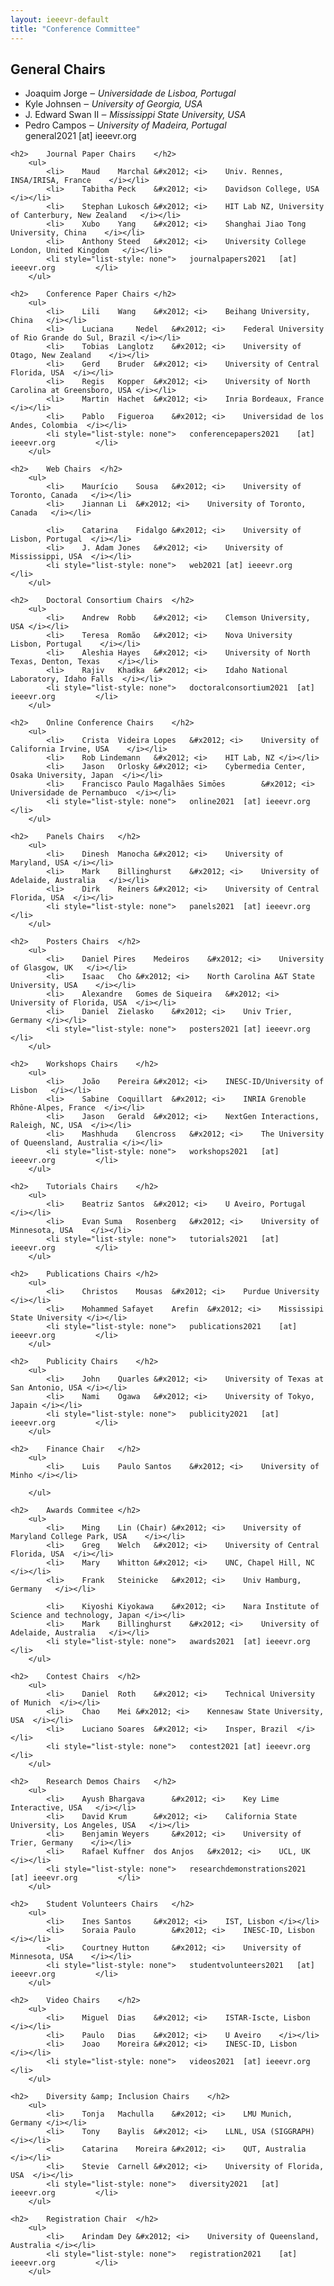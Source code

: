 ```yaml
---										
layout: ieeevr-default										
title: "Conference Committee"										
---										
```

										
<div>										
	<h2>	General Chairs	</h2>							
		<ul>								
			<li>	Joaquim	Jorge	&#x2012; <i>	Universidade de Lisboa, Portugal	</i></li>		
			<li>	Kyle	Johnsen	&#x2012; <i>	University of Georgia, USA	</i></li>		
			<li>	J. Edward	Swan II	&#x2012; <i>	Mississippi State University, USA	</i></li>		
			<li>	Pedro	Campos	&#x2012; <i>	University of Madeira, Portugal	</i></li>		
			<li style="list-style: none">	general2021 	[at] ieeevr.org			</li>		
		</ul>								
										
	<h2>	Journal Paper Chairs	</h2>							
		<ul>								
			<li>	Maud	Marchal	&#x2012; <i>	Univ. Rennes, INSA/IRISA, France	</i></li>		
			<li>	Tabitha	Peck	&#x2012; <i>	Davidson College, USA	</i></li>		
			<li>	Stephan	Lukosch	&#x2012; <i>	HIT Lab NZ, University of Canterbury, New Zealand	</i></li>		
			<li>	Xubo	Yang	&#x2012; <i>	Shanghai Jiao Tong University, China	</i></li>		
			<li>	Anthony	Steed	&#x2012; <i>	University College London, United Kingdom	</i></li>		
			<li style="list-style: none">	journalpapers2021	[at] ieeevr.org			</li>		
		</ul>								
										
	<h2>	Conference Paper Chairs	</h2>							
		<ul>								
			<li>	Lili	Wang	&#x2012; <i>	Beihang University, China	</i></li>		
			<li>	Luciana 	Nedel	&#x2012; <i>	Federal University of Rio Grande do Sul, Brazil	</i></li>		
			<li>	Tobias	Langlotz	&#x2012; <i>	University of Otago, New Zealand	</i></li>		
			<li>	Gerd	Bruder	&#x2012; <i>	University of Central Florida, USA	</i></li>		
			<li>	Regis	Kopper	&#x2012; <i>	University of North Carolina at Greensboro, USA	</i></li>		
			<li>	Martin	Hachet	&#x2012; <i>	Inria Bordeaux, France	</i></li>		
			<li>	Pablo	Figueroa	&#x2012; <i>	Universidad de los Andes, Colombia	</i></li>		
			<li style="list-style: none">	conferencepapers2021	[at] ieeevr.org			</li>		
		</ul>								
										
	<h2>	Web Chairs	</h2>							
		<ul>								
			<li>	Maurício	Sousa	&#x2012; <i>	University of Toronto, Canada	</i></li>		
			<li>	Jiannan	Li	&#x2012; <i>	University of Toronto, Canada	</i></li>		
<!--			<li>	Beatriz	Peres	&#x2012; <i>	University of Madeira, Portugal	</i></li>	-->	
			<li>	Catarina	Fidalgo	&#x2012; <i>	University of Lisbon, Portugal	</i></li>		
			<li>	J. Adam	Jones	&#x2012; <i>	University of Mississippi, USA	</i></li>		
			<li style="list-style: none">	web2021	[at] ieeevr.org			</li>		
		</ul>								
										
	<h2>	Doctoral Consortium Chairs	</h2>							
		<ul>								
			<li>	Andrew	Robb	&#x2012; <i>	Clemson University, USA	</i></li>		
			<li>	Teresa	Romão	&#x2012; <i>	Nova University Lisbon, Portugal	</i></li>		
			<li>	Aleshia	Hayes	&#x2012; <i>	University of North Texas, Denton, Texas 	</i></li>		
			<li>	Rajiv	Khadka	&#x2012; <i>	Idaho National Laboratory, Idaho Falls	</i></li>		
			<li style="list-style: none">	doctoralconsortium2021	[at] ieeevr.org			</li>		
		</ul>								
										
	<h2>	Online Conference Chairs	</h2>							
		<ul>								
			<li>	Crista	Videira Lopes	&#x2012; <i>	University of California Irvine, USA	</i></li>		
			<li>	Rob	Lindemann	&#x2012; <i>	HIT Lab, NZ	</i></li>		
			<li>	Jason	Orlosky	&#x2012; <i>	Cybermedia Center, Osaka University, Japan	</i></li>		
			<li>	Francisco Paulo Magalhães Simōes 		&#x2012; <i>	Universidade de Pernambuco	</i></li>		
			<li style="list-style: none">	online2021	[at] ieeevr.org			</li>		
		</ul>								
										
	<h2>	Panels Chairs	</h2>							
		<ul>								
			<li>	Dinesh	Manocha	&#x2012; <i>	University of Maryland, USA	</i></li>		
			<li>	Mark	Billinghurst	&#x2012; <i>	University of Adelaide, Australia	</i></li>		
			<li>	Dirk	Reiners	&#x2012; <i>	University of Central Florida, USA	</i></li>		
			<li style="list-style: none">	panels2021	[at] ieeevr.org			</li>		
		</ul>								
										
	<h2>	Posters Chairs	</h2>							
		<ul>								
			<li>	Daniel Pires	Medeiros	&#x2012; <i>	University of Glasgow, UK	</i></li>		
			<li>	Isaac	Cho	&#x2012; <i>	North Carolina A&T State University, USA	</i></li>		
			<li>	Alexandre	Gomes de Siqueira	&#x2012; <i>	University of Florida, USA	</i></li>		
			<li>	Daniel	Zielasko	&#x2012; <i>	Univ Trier, Germany	</i></li>		
			<li style="list-style: none">	posters2021	[at] ieeevr.org			</li>		
		</ul>								
										
	<h2>	Workshops Chairs	</h2>							
		<ul>								
			<li>	João	Pereira	&#x2012; <i>	INESC-ID/University of Lisbon	</i></li>		
			<li>	Sabine	Coquillart	&#x2012; <i>	INRIA Grenoble Rhône-Alpes, France	</i></li>		
			<li>	Jason	Gerald	&#x2012; <i>	NextGen Interactions, Raleigh, NC, USA	</i></li>		
			<li>	Mashhuda	Glencross	&#x2012; <i>	The University of Queensland, Australia	</i></li>		
			<li style="list-style: none">	workshops2021	[at] ieeevr.org			</li>		
		</ul>								
										
	<h2>	Tutorials Chairs	</h2>							
		<ul>								
			<li>	Beatriz	Santos	&#x2012; <i>	U Aveiro, Portugal	</i></li>		
			<li>	Evan Suma	Rosenberg	&#x2012; <i>	University of Minnesota, USA	</i></li>		
			<li style="list-style: none">	tutorials2021	[at] ieeevr.org			</li>		
		</ul>								
										
	<h2>	Publications Chairs	</h2>							
		<ul>								
			<li>	Christos	Mousas	&#x2012; <i>	Purdue University	</i></li>		
			<li>	Mohammed Safayet	Arefin	&#x2012; <i>	Mississipi State University	</i></li>		
			<li style="list-style: none">	publications2021	[at] ieeevr.org			</li>		
		</ul>								
										
	<h2>	Publicity Chairs	</h2>							
		<ul>								
			<li>	John	Quarles	&#x2012; <i>	University of Texas at San Antonio, USA	</i></li>		
			<li>	Nami	Ogawa	&#x2012; <i>	University of Tokyo, Japain	</i></li>		
			<li style="list-style: none">	publicity2021	[at] ieeevr.org			</li>		
		</ul>								
										
	<h2>	Finance Chair	</h2>							
		<ul>								
			<li>	Luis	Paulo Santos	&#x2012; <i>	University of Minho	</i></li>		
<!--			<li style="list-style: none">		[at] ieeevr.org			</li>	-->	
		</ul>								
										
	<h2>	Awards Commitee	</h2>							
		<ul>								
			<li>	Ming	Lin (Chair)	&#x2012; <i>	University of Maryland College Park, USA	</i></li>		
			<li>	Greg	Welch	&#x2012; <i>	University of Central Florida, USA	</i></li>		
			<li>	Mary	Whitton	&#x2012; <i>	UNC, Chapel Hill, NC	</i></li>		
			<li>	Frank	Steinicke	&#x2012; <i>	Univ Hamburg, Germany	</i></li>		
<!--			<li>	Erica	Southgate	&#x2012; <i>	University of Newcastle, Australia	</i></li>	-->	
			<li>	Kiyoshi	Kiyokawa	&#x2012; <i>	Nara Institute of Science and technology, Japan	</i></li>		
			<li>	Mark	Billinghurst	&#x2012; <i>	University of Adelaide, Australia	</i></li>		
			<li style="list-style: none">	awards2021	[at] ieeevr.org			</li>		
		</ul>								
										
	<h2>	Contest Chairs	</h2>							
		<ul>								
			<li>	Daniel	Roth	&#x2012; <i>	Technical University of Munich	</i></li>		
			<li>	Chao	Mei	&#x2012; <i>	Kennesaw State University, USA	</i></li>		
			<li>	Luciano	Soares	&#x2012; <i>	Insper, Brazil	</i></li>		
			<li style="list-style: none">	contest2021	[at] ieeevr.org			</li>		
		</ul>								
										
	<h2>	Research Demos Chairs	</h2>							
		<ul>								
			<li>	Ayush Bhargava		&#x2012; <i>	Key Lime Interactive, USA	</i></li>		
			<li>	David Krum		&#x2012; <i>	California State University, Los Angeles, USA	</i></li>		
			<li>	Benjamin Weyers		&#x2012; <i>	University of Trier, Germany	</i></li>		
			<li>	Rafael Kuffner	dos Anjos	&#x2012; <i>	UCL, UK	</i></li>		
			<li style="list-style: none">	researchdemonstrations2021	[at] ieeevr.org			</li>		
		</ul>								
										
<!--	<h2>	Sponsorship Chairs	</h2>						-->	
<!--		<ul>							-->	
<!--			<li>			&#x2012; <i>		</i></li>	-->	
<!--			<li>			&#x2012; <i>		</i></li>	-->	
<!--			<li>			&#x2012; <i>		</i></li>	-->	
<!--			<li>			&#x2012; <i>		</i></li>	-->	
<!--			<li style="list-style: none">	sponsorship2021	[at] ieeevr.org			</li>	-->	
<!--		</ul>							-->	
										
<!--	<h2>	Industrial Program Chair	</h2>						-->	
<!--		<ul>							-->	
<!--			<li>	Daniel	Wigdor	&#x2012; <i>	University of Toronto	</i></li>	-->	
<!--			<li style="list-style: none">	industry2021	[at] ieeevr.org			</li>	-->	
<!--		</ul>							-->	
										
	<h2>	Student Volunteers Chairs	</h2>							
		<ul>								
			<li>	Ines Santos		&#x2012; <i>	IST, Lisbon	</i></li>		
			<li>	Soraia Paulo		&#x2012; <i>	INESC-ID, Lisbon	</i></li>		
			<li>	Courtney Hutton		&#x2012; <i>	University of Minnesota, USA	</i></li>		
			<li style="list-style: none">	studentvolunteers2021	[at] ieeevr.org			</li>		
		</ul>								
										
	<h2>	Video Chairs	</h2>							
		<ul>								
			<li>	Miguel	Dias	&#x2012; <i>	ISTAR-Iscte, Lisbon	</i></li>		
			<li>	Paulo 	Dias	&#x2012; <i>	U Aveiro	</i></li>		
			<li>	Joao 	Moreira	&#x2012; <i>	INESC-ID, Lisbon	</i></li>		
			<li style="list-style: none">	videos2021	[at] ieeevr.org			</li>		
		</ul>								
										
	<h2>	Diversity &amp; Inclusion Chairs	</h2>							
		<ul>								
			<li>	Tonja 	Machulla	&#x2012; <i>	LMU Munich, Germany	</i></li>		
			<li>	Tony	Baylis	&#x2012; <i>	LLNL, USA (SIGGRAPH)	</i></li>		
			<li>	Catarina 	Moreira	&#x2012; <i>	QUT, Australia	</i></li>		
			<li>	Stevie 	Carnell	&#x2012; <i>	University of Florida, USA	</i></li>		
			<li style="list-style: none">	diversity2021	[at] ieeevr.org			</li>		
		</ul>								
										
<!--	<h2>	Accessibility Chairs	</h2>						-->	
<!--		<ul>							-->	
<!--			<li>			&#x2012; <i>		</i></li>	-->	
<!--			<li>			&#x2012; <i>		</i></li>	-->	
<!--			<li>			&#x2012; <i>		</i></li>	-->	
<!--			<li style="list-style: none">	accessibility2021	[at] ieeevr.org			</li>	-->	
<!--		</ul>							-->	
										
										
										
	<h2>	Registration Chair	</h2>							
		<ul>								
			<li>	Arindam	Dey	&#x2012; <i>	University of Queensland, Australia	</i></li>		
			<li style="list-style: none">	registration2021	[at] ieeevr.org			</li>		
		</ul>								
										
										
</div>										
										
										
										